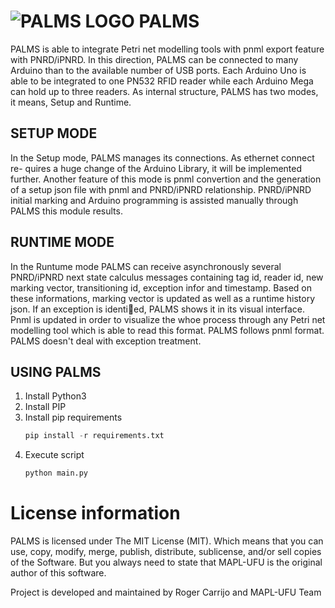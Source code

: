 


# ![PALMS LOGO](ico.ico) PALMS

PALMS is able to integrate Petri net modelling tools with pnml export feature
with PNRD/iPNRD. In this direction, PALMS can be connected to many Arduino than 
to the available number of USB ports. Each Arduino Uno is able to
be integrated to one PN532 RFID reader while each Arduino Mega can hold up
to three readers.
As internal structure, PALMS has two modes, it means, Setup and Runtime.

## SETUP MODE

In the Setup mode, PALMS manages its connections. As ethernet connect re-
quires a huge change of the Arduino Library, it will be implemented further.
Another feature of this mode is pnml convertion and the generation of a setup
json file with pnml and PNRD/iPNRD relationship. PNRD/iPNRD initial
marking and Arduino programming is assisted manually through PALMS this
module results.

## RUNTIME MODE
In the Runtume mode PALMS can receive asynchronously several PNRD/iPNRD
next state calculus messages containing tag id, reader id, new marking vector,
transitioning id, exception infor and timestamp. Based on these informations,
marking vector is updated as well as a runtime history json. If an exception
is identied, PALMS shows it in its visual interface. Pnml is updated in
order to visualize the whoe process through any Petri net modelling tool which
is able to read this format. PALMS follows pnml format. PALMS doesn't
deal with exception treatment.

## USING PALMS

1. Install Python3
2. Install PIP
3. Install pip requirements
    ```python
    pip install -r requirements.txt
    ```
4. Execute script
    ```python
    python main.py
    ```

# License information
PALMS is licensed under The MIT License (MIT). Which means that you can use, copy, modify, merge, publish, distribute, sublicense, and/or sell copies of the Software. But you always need to state that MAPL-UFU is the original author of this software.

Project is developed and maintained by Roger Carrijo and MAPL-UFU Team



